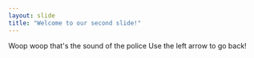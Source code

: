 ```yaml
---
layout: slide
title: "Welcome to our second slide!"
---
```

Woop woop that's the sound of the police
Use the left arrow to go back!
